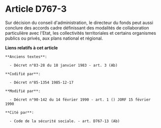 # Article D767-3

Sur décision du conseil d'administration, le directeur du fonds peut aussi conclure des accords cadre définissant des
modalités de collaboration particulière avec l'Etat, les collectivités territoriales et certains organismes publics ou
privés, aux plans national et régional.

**Liens relatifs à cet article**

	**Anciens textes**:

	  - Décret n°83-28 du 18 janvier 1983 - art. 3 (Ab)

	**Codifié par**:

	  - Décret n°85-1354 1985-12-17

	**Modifié par**:

	  - Décret n°90-142 du 14 février 1990 - art. 1 () JORF 15 février 1990

	**Cité par**:

	  - Code de la sécurité sociale. - art. D767-13 (Ab)
